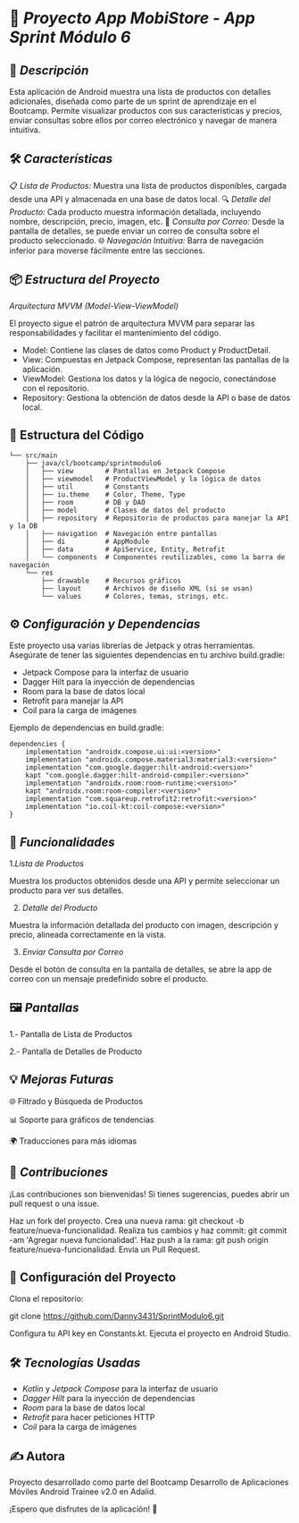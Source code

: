 # 📱 *Proyecto App MobiStore - App Sprint Módulo 6*

## 📝 *Descripción*

Esta aplicación de Android muestra una lista de productos con detalles adicionales, diseñada como parte de un sprint de aprendizaje en el Bootcamp. Permite visualizar productos con sus características y precios, enviar consultas sobre ellos por correo electrónico y navegar de manera intuitiva.

## 🛠️ *Características*

📋 *Lista de Productos:* Muestra una lista de productos disponibles, cargada desde una API y almacenada en una base de datos local.
🔍 *Detalle del Producto:* Cada producto muestra información detallada, incluyendo nombre, descripción, precio, imagen, etc.
📧 *Consulta por Correo:* Desde la pantalla de detalles, se puede enviar un correo de consulta sobre el producto seleccionado.
🌐 *Navegación Intuitiva:* Barra de navegación inferior para moverse fácilmente entre las secciones.

## 📦 *Estructura del Proyecto*

*Arquitectura MVVM (Model-View-ViewModel)*

El proyecto sigue el patrón de arquitectura MVVM para separar las responsabilidades y facilitar el mantenimiento del código.

- Model: Contiene las clases de datos como Product y ProductDetail.
- View: Compuestas en Jetpack Compose, representan las pantallas de la aplicación.
- ViewModel: Gestiona los datos y la lógica de negocio, conectándose con el repositorio.
- Repository: Gestiona la obtención de datos desde la API o base de datos local.

## 📂 Estructura del Código

```plaintext
└── src/main
    ├── java/cl/bootcamp/sprintmodulo6
    │   ├── view        # Pantallas en Jetpack Compose
    │   ├── viewmodel   # ProductViewModel y la lógica de datos
    │   ├── util        # Constants
    │   ├── iu.theme    # Color, Theme, Type
    │   ├── room        # DB y DAO
    │   ├── model       # Clases de datos del producto
    │   ├── repository  # Repositorio de productos para manejar la API y la DB
    │   ├── navigation  # Navegación entre pantallas
    │   ├── di          # AppModule
    │   ├── data        # ApiService, Entity, Retrofit
    │   └── components  # Componentes reutilizables, como la barra de navegación
    └── res
        ├── drawable    # Recursos gráficos
        ├── layout      # Archivos de diseño XML (si se usan)
        └── values      # Colores, temas, strings, etc.
  ```
## ⚙️ *Configuración y Dependencias*

Este proyecto usa varias librerías de Jetpack y otras herramientas. Asegúrate de tener las siguientes dependencias en tu archivo build.gradle:

- Jetpack Compose para la interfaz de usuario
- Dagger Hilt para la inyección de dependencias
- Room para la base de datos local
- Retrofit para manejar la API
- Coil para la carga de imágenes

Ejemplo de dependencias en build.gradle:
```plaintext
dependencies {
    implementation "androidx.compose.ui:ui:<version>"
    implementation "androidx.compose.material3:material3:<version>"
    implementation "com.google.dagger:hilt-android:<version>"
    kapt "com.google.dagger:hilt-android-compiler:<version>"
    implementation "androidx.room:room-runtime:<version>"
    kapt "androidx.room:room-compiler:<version>"
    implementation "com.squareup.retrofit2:retrofit:<version>"
    implementation "io.coil-kt:coil-compose:<version>"
}
```
## 🚀 *Funcionalidades*

1.*Lista de Productos*

Muestra los productos obtenidos desde una API y permite seleccionar un producto para ver sus detalles.

2. *Detalle del Producto*

Muestra la información detallada del producto con imagen, descripción y precio, alineada correctamente en la vista.

3. *Enviar Consulta por Correo*

Desde el botón de consulta en la pantalla de detalles, se abre la app de correo con un mensaje predefinido sobre el producto.

## 🖼️ *Pantallas*
1.- Pantalla de Lista de Productos	

2.- Pantalla de Detalles de Producto

## 💡 *Mejoras Futuras*

🌐 Filtrado y Búsqueda de Productos

📊 Soporte para gráficos de tendencias

🌍 Traducciones para más idiomas

## 👥 *Contribuciones*

¡Las contribuciones son bienvenidas! Si tienes sugerencias, puedes abrir un pull request o una issue.

Haz un fork del proyecto.
Crea una nueva rama: git checkout -b feature/nueva-funcionalidad.
Realiza tus cambios y haz commit: git commit -am 'Agregar nueva funcionalidad'.
Haz push a la rama: git push origin feature/nueva-funcionalidad.
Envía un Pull Request.

## 📂 Configuración del Proyecto
Clona el repositorio:

git clone https://github.com/Danny3431/SprintModulo6.git 

Configura tu API key en Constants.kt. Ejecuta el proyecto en Android Studio.

## 🛠️ *Tecnologías Usadas*

- *Kotlin* y *Jetpack Compose* para la interfaz de usuario
- *Dagger Hilt* para la inyección de dependencias
- *Room* para la base de datos local
- *Retrofit* para hacer peticiones HTTP
- *Coil* para la carga de imágenes

  
## ✍️ Autora

Proyecto desarrollado como parte del Bootcamp Desarrollo de Aplicaciones Móviles Android Trainee v2.0 en Adalid.

¡Espero que disfrutes de la aplicación! 📲


